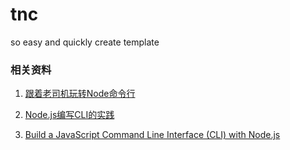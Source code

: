# tnc
so easy and quickly create template


### 相关资料

1. [跟着老司机玩转Node命令行](https://aotu.io/notes/2016/08/09/command-line-development/index.html)

2. [Node.js编写CLI的实践](https://ivweb.io/topic/5918069a869edc1f59d6ba13)

3. [Build a JavaScript Command Line Interface (CLI) with Node.js](https://www.sitepoint.com/javascript-command-line-interface-cli-node-js/)